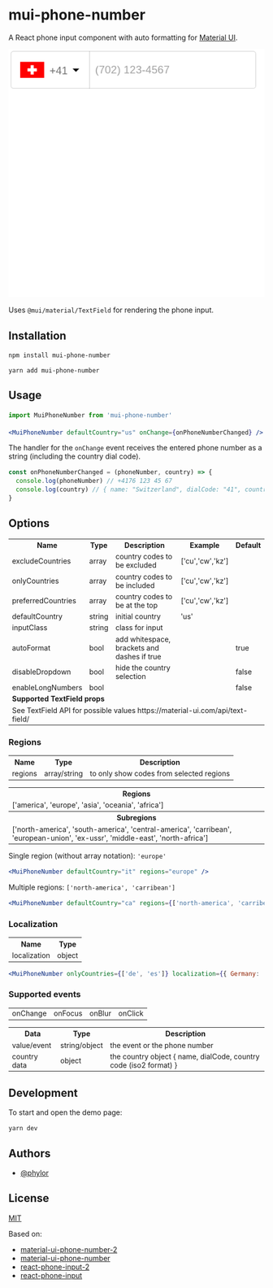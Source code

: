# mui-phone-number

A React phone input component with auto formatting for [Material UI](https://mui.com).

![mui-phone-number demo](doc/demo.gif)

Uses `@mui/material/TextField` for rendering the phone input.

## Installation

```shell
npm install mui-phone-number
```

```shell
yarn add mui-phone-number
```

## Usage

```jsx
import MuiPhoneNumber from 'mui-phone-number'

<MuiPhoneNumber defaultCountry="us" onChange={onPhoneNumberChanged} />
```

The handler for the `onChange` event receives the entered phone number as a string (including the country dial code).

```js
const onPhoneNumberChanged = (phoneNumber, country) => {
  console.log(phoneNumber) // +4176 123 45 67
  console.log(country) // { name: "Switzerland", dialCode: "41", countryCode: "ch" }
}
```

## Options

<table>
  <tr>
    <th> Name </th>
    <th> Type </th>
    <th> Description </th>
    <th> Example </th>
    <th> Default </th>
  </tr>
  <tr>
    <td> excludeCountries </td>
    <td> array </td>
    <td> country codes to be excluded </td>
    <td> ['cu','cw','kz'] </td>
    <td></td>
  </tr>
  <tr>
    <td> onlyCountries </td>
    <td> array </td>
    <td> country codes to be included </td>
    <td> ['cu','cw','kz'] </td>
    <td></td>
  </tr>
  <tr>
    <td> preferredCountries </td>
    <td> array </td>
    <td> country codes to be at the top </td>
    <td> ['cu','cw','kz'] </td>
    <td></td>
  </tr>
  <tr>
    <td> defaultCountry </td>
    <td> string </td>
    <td> initial country </td>
    <td> 'us' </td>
    <td></td>
  </tr>

  <tr>
    <td> inputClass </td>
    <td> string </td>
    <td> class for input </td>
    <td></td>
    <td></td>
  </tr>

  <tr>
    <td> autoFormat </td>
    <td> bool </td>
    <td> add whitespace, brackets and dashes if true </td>
    <td></td>
    <td> true </td>
  </tr>
  <tr>
    <td> disableDropdown </td>
    <td> bool </td>
    <td> hide the country selection </td>
    <td></td>
    <td> false </td>
  </tr>
  <tr>
    <td> enableLongNumbers </td>
    <td> bool </td>
    <td></td>
    <td></td>
    <td> false </td>
  </tr>

  <tr>
    <td colspan="5"><b>Supported TextField props</b></td>
  </tr>

  <tr>
    <td colspan="5">See TextField API for possible values https://material-ui.com/api/text-field/</td>
  </tr>
</table>

### Regions

<table>
  <tr>
    <th> Name </th>
    <th> Type </th>
    <th> Description </th>
  </tr>
  <tr>
    <td> regions </td>
    <td> array/string </td>
    <td> to only show codes from selected regions </td>
  </tr>
</table>

<table>
  <tr>
    <th> Regions </th>
  </tr>
  <tr>
    <td> ['america', 'europe', 'asia', 'oceania', 'africa'] </td>
  </tr>
  <tr>
    <th> Subregions </th>
  </tr>
  <tr>
    <td> ['north-america', 'south-america', 'central-america', 'carribean', 'european-union', 'ex-ussr', 'middle-east', 'north-africa'] </td>
  </tr>
</table>

Single region (without array notation): `'europe'`

```jsx
<MuiPhoneNumber defaultCountry="it" regions="europe" />
```

Multiple regions: `['north-america', 'carribean']`

```jsx
<MuiPhoneNumber defaultCountry="ca" regions={['north-america', 'carribean']} />
```

### Localization

<table>
  <tr>
    <th> Name </th>
    <th> Type </th>
  </tr>
  <tr>
    <td> localization </td>
    <td> object </td>
  </tr>
</table>

```jsx
<MuiPhoneNumber onlyCountries={['de', 'es']} localization={{ Germany: 'Deutschland', Spain: 'España' }} />
```

### Supported events

<table>
  <tr>
    <td> onChange </td>
    <td> onFocus </td>
    <td> onBlur </td>
    <td> onClick </td>
  </tr>
</table>

<table>
  <tr>
    <th> Data </th>
    <th> Type </th>
    <th> Description </th>
  </tr>
  <tr>
    <td> value/event </td>
    <td> string/object </td>
    <td> the event or the phone number </td>
  </tr>
  <tr>
    <td> country data </td>
    <td> object </td>
    <td> the country object { name, dialCode, country code (iso2 format) } </td>
  </tr>
</table>

## Development

To start and open the demo page:

```shell
yarn dev
```

## Authors

- [@phylor](https://github.com/phylor)


## License

[MIT](https://opensource.org/licenses/MIT)

Based on:

- [material-ui-phone-number-2](https://github.com/justdvl/material-ui-phone-number-2)
- [material-ui-phone-number](https://github.com/alexplumb/material-ui-phone-number)
- [react-phone-input-2](https://github.com/bl00mber/react-phone-input-2)
- [react-phone-input](https://github.com/razagill/react-phone-input)
